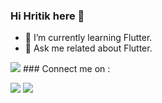 ### Hi Hritik  here 👋
- 🌱 I’m currently learning Flutter.
- 💬 Ask me  related about  Flutter. 
<img src="https://github-readme-stats.vercel.app/api?username=Hritik602&&show_icons=true&title_color=ffffff&icon_color=bb2acf&text_color=daf7dc&bg_color=151515"> 

<!--<a href="https://github.com/Hritik602/github-readme-activity-graph"><img alt="Hritik's Activity Graph" src="https://activity-graph.herokuapp.com/graph?username=Hritik&bg_color=0D1117&color=5BCDEC&line=5BCDEC&point=FFFFFF&hide_border=true" /></a>--!>

### Connect me on :
<p align="left">
<a href = "https://www.linkedin.com/in/hritikrajkarn/"><img src="https://img.icons8.com/fluent/48/000000/linkedin.png"/></a>
<a href = "https://twitter.com/KarnHritik"><img src="https://img.icons8.com/color/48/000000/twitter--v1.png"/></a>
</p>
